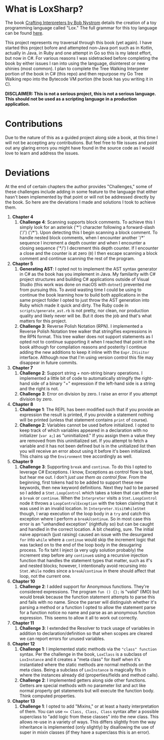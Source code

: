 # What is LoxSharp?

The book [Crafting Interpreters by Bob Nystrom](http://www.craftinginterpreters.com) details the creation of a toy programming language called "Lox." The full grammar for this toy language can be found [here](http://www.craftinginterpreters.com/appendix-i.html).

This project represents my traversal through this book (yet again). I have started this project bofore and attempted non-Java port such as in Kotlin, actually in Java, in Ruby and one attempt in Go so this is my latest effort, but now in C#. For various reasons I was sidetracked before completing the book by either issues I ran into using the language, disinterest or new shinies (most common). I plan to complete the Tree Walking Interpreter portion of the book in C# (this repo) and then repurpose my Go Tree Walking repo into the Bytecode VM portion (the book has you writing it in C).

**DISCLAIMER: This is not a serious project, this is not a serious language.
This should not be used as a scripting language in a production application.**

# Contributions

Due to the nature of this as a guided project along side a book, at this time I
will not be accepting any contributions. But feel free to file issues and point
out any glaring errors you might have found in the source code as I would love
to learn and address the issues.

# Deviations

At the end of certain chapters the author provides "Challenges," some of these
challenges include adding in some feature to the language that either hasn't
been implemented by that point or will not be addressed directly by the book. So
here are the deviations I made and solutions I took to achieve them.

1. **Chapter 4**
   1. **Challenge 4**: Scanning supports block comments. To achieve this I
      simply look for an asterisk ('\*') character following a forward-slash ('/')
      ('/\*'). Upon detecting this I begin scanning a block comment. To handle
      nested block comments, when I encounter another '/\*' sequence I increment a
      depth counter and when I encounter a closing sequence ('\*/') I decrement
      this depth counter. If I encounter a close and the counter is at zero (`0`) I
      then escape scanning a block comment and continue scanning the rest of the
      program.
1. **Chapter 5**
   1. **Generating AST**: I opted not to implement the AST syntax generator in
      C# as the book has you implement in Java. My familarity with C# project
      structures and building C# applications outside of Visual Studio (this work
      was done on macOS with `dotnet`) prevented me from pursuing this. To avoid
      wasting time I could be using to continue the book learning how to build both
      applications in the same project folder I opted to just throw the AST
      generation into Ruby which made it quick and dirty. The Ruby code in
      `scripts/generate_ast.rb` is not pretty, nor clean, nor production quality
      and likely never will be. But it does the job and that's what matters for
      this project.
   1. **Challenge 3**: Reverse Polish Notation (RPN). I implemented a Reverse
      Polish Notation tree walker that stringifies expressions in the RPN format.
      This tree walker does not support statements as I opted not to continue
      supporting it when I reached that point in the book although for compilation
      reasons and posterity I continue adding the new additions to keep it inline
      with the `Expr.IVisitor` interface. Although now that I'm using version
      control this file may disappear in future commits.
1. **Chapter 7**
   1. **Challenge 2**: Support string + non-string binary operations. I
      implemented a little bit of code to automatically stringify the right-hand
      side of a binary "+" expression if the left-hand side is a string and the
      right is not.
   1. **Challenge 3**: Error on division by zero. I raise an error if you
      attempt division by zero.
1. **Chapter 8**
   1. **Challenge 1**: The REPL has been modified such that if you provide an
      expression the result is printed, if you provide a statement nothing will be
      printed (unless that statement contains `print` of course).
   1. **Challenge 2**: Variables cannot be used before initialized. I opted to
      keep track of which variables appeared in a declaration with no initializer
      (`var a;`) as "uninitialized." If you assign them a value they are removed
      from this uninitialized set. If you attempt to fetch a variable and it has
      not been defined but is in the unitialized list then you will receive an
      error about using it before it's been initialized. This chains up the
      `Environment` tree accordingly as well.
1. **Chapter 9**
   1. **Challenge 3**: Supporting `break` and `continue`. To do this I opted to
      leverage C# Exceptions. I know, Exceptions as control flow is bad, but hear
      me out. I don't _just use them as control flow_. From the beginning, first
      tokens had to be added to support these new keywords, then new keyword
      definitions. Next they had to be parsed so I added a `Stmt.LoopControl` which
      takes a token that can either be a `break` or `continue`. When the
      `Interpreter` visits a `Stmt.LoopControl` node it throws a
      `LoopControlException` with the token claiming that it was used in an invalid
      location. In `Interpreter.VisitWhileStmt` though, I wrap execution of the
      loop body in a `try` and catch this exception where I perform a
      `break`/`continue`. So in most case this error is an "unhandled exception"
      (rightfully so) but can be caught and handled in the correct location. A bit
      cheating, sure. The initial naive approach (just raising) caused an issue
      with the desurgared `for` into `while` where a `continue` would skip the
      increment logic that was tacked on to the end of the loop body in the
      desugaring process. To fix taht I inject (a very ugly solution probably) the
      increment step before any `continue`s using a recursive injection function
      that handles the statement types that matter, such as if's and nested blocks;
      however, I intentionally avoid recursing into `Stmt.While` nodes since a
      `break`/`continue` in there should affect that loop, not the current one.
1. **Chapter 10**
   1. **Challenge 2**: I added support for Anonymous functions. They're
      considered expressions. The program `fun () {};` is "valid" (IMO) but would
      break because the function statement attempts to parse this and fails with no
      name. Since the parser will distinguish whether it's parsing a method or a
      function I opted to allow the statement parse for a function notice no name
      and parse as an anonymous function expression. This seems to allow it all to
      work out correctly.
1. **Chapter 11**
   1. **Challenge 3**: I extended the Resolver to track usage of variables in
      addition to declaration/definition so that when scopes are cleared we can
      report errors for unused variables.
1. **Chapter 12**
   1. **Challenge 1**: I implemented static methods via the `"class" function`
      syntax. Per the challenge in the book, `LoxClass` is a subclass of
      `LoxInstance` and it creates a "meta class" for itself when it's instantiated
      where the static methods are normal methods on the meta class. Being a
      subclass of `LoxInstance` is magically fits in where the instances already
      did (properties/fields and method calls).
   1. **Challenge 2**: I implemented getters along side other functions. Getters
      are special methods with no parameter list and act like normal property get
      statements but will execute the function body. Think computed properties.
1. **Chapter 13**
   1. **Challenge 1**: I opted to add "Mixins," or at least a hasty
      interpretation of them. You can use `<= Class, Class, Class` syntax after
      a possible superclass to "add logic from these classes" into the new class.
      This allows re-use in a variety of ways. This differs slightly from
      the way inheritance is implemented (only slightly) by disallowing the use
      of super in mixin classes (if they have a superclass this is an error).
